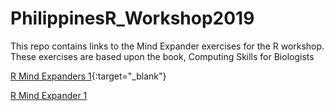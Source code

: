 # PhilippinesR_Workshop2019

This repo contains links to the Mind Expander exercises for the R workshop.  These exercises are based upon the book, Computing Skills for Biologists

[R Mind Expanders 1](https://forms.gle/GeuxmRyKQaeaRK7M7){:target="_blank"}

<a href="https://forms.gle/GeuxmRyKQaeaRK7M7" target="_blank">R Mind Expander 1</a>

